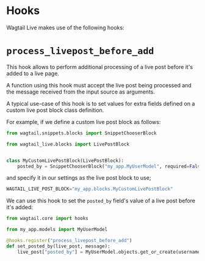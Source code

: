 # Hooks

Wagtail Live makes use of the following hooks:

# `process_livepost_before_add`

This hook allows to perform additional processing of a live post before it's added to a live page.

A function using this hook must accept the live post being processed and the message received from the input source as arguments.

A typical use-case of this hook is to set values for extra fields defined on a custom live post block class definition.

For example, if we define a custom live post block as follows:

```python
from wagtail.snippets.blocks import SnippetChooserBlock

from wagtail_live.blocks import LivePostBlock


class MyCustomLivePostBlock(LivePostBlock):
    posted_by = SnippetChooserBlock("my_app.MyUserModel", required=False)
```

and specify it in our settings as the live post block to use;

```python
WAGTAIL_LIVE_POST_BLOCK="my_app.blocks.MyCustomLivePostBlock"
```

We can use this hook to set the `posted_by` field's value of a live post before it's added:

```python
from wagtail.core import hooks

from my_app.models import MyUserModel

@hooks.register("process_livepost_before_add")
def set_posted_by(live_post, message):
    live_post["posted_by"] = MyUserModel.objects.get_or_create(username=message["user"])
```

